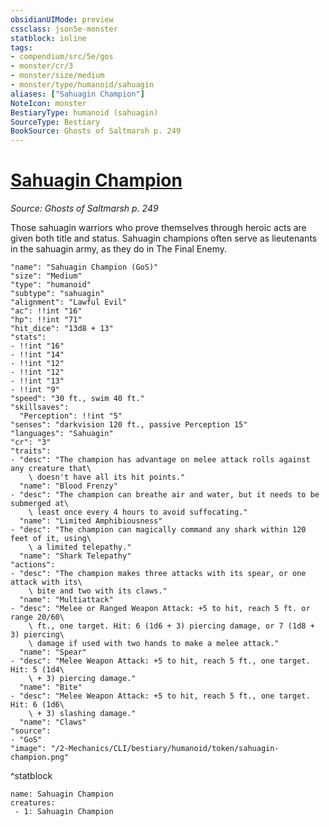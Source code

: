 ```yaml
---
obsidianUIMode: preview
cssclass: json5e-monster
statblock: inline
tags:
- compendium/src/5e/gos
- monster/cr/3
- monster/size/medium
- monster/type/humanoid/sahuagin
aliases: ["Sahuagin Champion"]
NoteIcon: monster
BestiaryType: humanoid (sahuagin)
SourceType: Bestiary
BookSource: Ghosts of Saltmarsh p. 249
---
```

# [Sahuagin Champion](2-Mechanics/CLI/bestiary/humanoid/sahuagin-champion-gos.md)
*Source: Ghosts of Saltmarsh p. 249*  

Those sahuagin warriors who prove themselves through heroic acts are given both title and status. Sahuagin champions often serve as lieutenants in the sahuagin army, as they do in The Final Enemy.

```statblock
"name": "Sahuagin Champion (GoS)"
"size": "Medium"
"type": "humanoid"
"subtype": "sahuagin"
"alignment": "Lawful Evil"
"ac": !!int "16"
"hp": !!int "71"
"hit_dice": "13d8 + 13"
"stats":
- !!int "16"
- !!int "14"
- !!int "12"
- !!int "12"
- !!int "13"
- !!int "9"
"speed": "30 ft., swim 40 ft."
"skillsaves":
  "Perception": !!int "5"
"senses": "darkvision 120 ft., passive Perception 15"
"languages": "Sahuagin"
"cr": "3"
"traits":
- "desc": "The champion has advantage on melee attack rolls against any creature that\
    \ doesn't have all its hit points."
  "name": "Blood Frenzy"
- "desc": "The champion can breathe air and water, but it needs to be submerged at\
    \ least once every 4 hours to avoid suffocating."
  "name": "Limited Amphibiousness"
- "desc": "The champion can magically command any shark within 120 feet of it, using\
    \ a limited telepathy."
  "name": "Shark Telepathy"
"actions":
- "desc": "The champion makes three attacks with its spear, or one attack with its\
    \ bite and two with its claws."
  "name": "Multiattack"
- "desc": "Melee or Ranged Weapon Attack: +5 to hit, reach 5 ft. or range 20/60\
    \ ft., one target. Hit: 6 (1d6 + 3) piercing damage, or 7 (1d8 + 3) piercing\
    \ damage if used with two hands to make a melee attack."
  "name": "Spear"
- "desc": "Melee Weapon Attack: +5 to hit, reach 5 ft., one target. Hit: 5 (1d4\
    \ + 3) piercing damage."
  "name": "Bite"
- "desc": "Melee Weapon Attack: +5 to hit, reach 5 ft., one target. Hit: 6 (1d6\
    \ + 3) slashing damage."
  "name": "Claws"
"source":
- "GoS"
"image": "/2-Mechanics/CLI/bestiary/humanoid/token/sahuagin-champion.png"
```
^statblock

```encounter-table
name: Sahuagin Champion
creatures:
 - 1: Sahuagin Champion
```